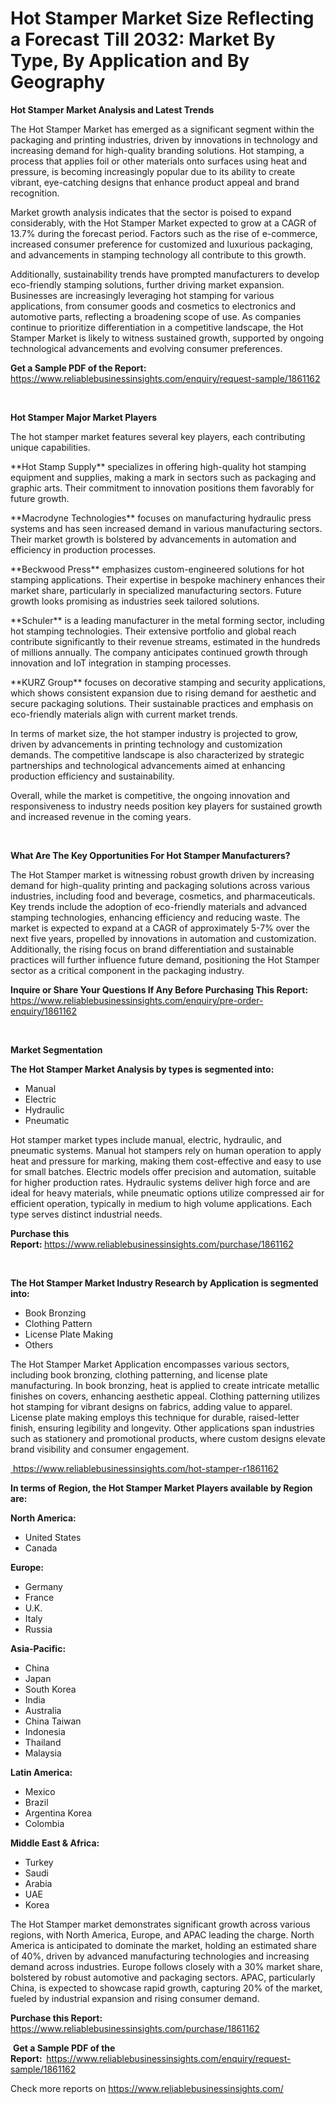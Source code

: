 <p><h1>Hot Stamper Market Size Reflecting a Forecast Till 2032: Market By Type, By Application and By Geography</h1></p><p><strong>Hot Stamper Market Analysis and Latest Trends</strong></p>
<p><p>The Hot Stamper Market has emerged as a significant segment within the packaging and printing industries, driven by innovations in technology and increasing demand for high-quality branding solutions. Hot stamping, a process that applies foil or other materials onto surfaces using heat and pressure, is becoming increasingly popular due to its ability to create vibrant, eye-catching designs that enhance product appeal and brand recognition. </p><p>Market growth analysis indicates that the sector is poised to expand considerably, with the Hot Stamper Market expected to grow at a CAGR of 13.7% during the forecast period. Factors such as the rise of e-commerce, increased consumer preference for customized and luxurious packaging, and advancements in stamping technology all contribute to this growth. </p><p>Additionally, sustainability trends have prompted manufacturers to develop eco-friendly stamping solutions, further driving market expansion. Businesses are increasingly leveraging hot stamping for various applications, from consumer goods and cosmetics to electronics and automotive parts, reflecting a broadening scope of use. As companies continue to prioritize differentiation in a competitive landscape, the Hot Stamper Market is likely to witness sustained growth, supported by ongoing technological advancements and evolving consumer preferences.</p></p>
<p><strong>Get a Sample PDF of the Report:&nbsp;</strong> <a href="https://www.reliablebusinessinsights.com/enquiry/request-sample/1861162?utm_campaign=2520&utm_medium=2&utm_source=Github&utm_content=ia&utm_term=22022025&utm_id=hot-stamper">https://www.reliablebusinessinsights.com/enquiry/request-sample/1861162</a></p>
<p>&nbsp;</p>
<p><strong>Hot Stamper Major Market Players</strong></p>
<p><p>The hot stamper market features several key players, each contributing unique capabilities. </p><p>**Hot Stamp Supply** specializes in offering high-quality hot stamping equipment and supplies, making a mark in sectors such as packaging and graphic arts. Their commitment to innovation positions them favorably for future growth.</p><p>**Macrodyne Technologies** focuses on manufacturing hydraulic press systems and has seen increased demand in various manufacturing sectors. Their market growth is bolstered by advancements in automation and efficiency in production processes.</p><p>**Beckwood Press** emphasizes custom-engineered solutions for hot stamping applications. Their expertise in bespoke machinery enhances their market share, particularly in specialized manufacturing sectors. Future growth looks promising as industries seek tailored solutions.</p><p>**Schuler** is a leading manufacturer in the metal forming sector, including hot stamping technologies. Their extensive portfolio and global reach contribute significantly to their revenue streams, estimated in the hundreds of millions annually. The company anticipates continued growth through innovation and IoT integration in stamping processes.</p><p>**KURZ Group** focuses on decorative stamping and security applications, which shows consistent expansion due to rising demand for aesthetic and secure packaging solutions. Their sustainable practices and emphasis on eco-friendly materials align with current market trends.</p><p>In terms of market size, the hot stamper industry is projected to grow, driven by advancements in printing technology and customization demands. The competitive landscape is also characterized by strategic partnerships and technological advancements aimed at enhancing production efficiency and sustainability.</p><p>Overall, while the market is competitive, the ongoing innovation and responsiveness to industry needs position key players for sustained growth and increased revenue in the coming years.</p></p>
<p>&nbsp;</p>
<p><strong>What Are The Key Opportunities For Hot Stamper Manufacturers?</strong></p>
<p><p>The Hot Stamper market is witnessing robust growth driven by increasing demand for high-quality printing and packaging solutions across various industries, including food and beverage, cosmetics, and pharmaceuticals. Key trends include the adoption of eco-friendly materials and advanced stamping technologies, enhancing efficiency and reducing waste. The market is expected to expand at a CAGR of approximately 5-7% over the next five years, propelled by innovations in automation and customization. Additionally, the rising focus on brand differentiation and sustainable practices will further influence future demand, positioning the Hot Stamper sector as a critical component in the packaging industry.</p></p>
<p><strong>Inquire or Share Your Questions If Any Before Purchasing This Report:</strong> <a href="https://www.reliablebusinessinsights.com/enquiry/pre-order-enquiry/1861162?utm_campaign=2520&utm_medium=2&utm_source=Github&utm_content=ia&utm_term=22022025&utm_id=hot-stamper">https://www.reliablebusinessinsights.com/enquiry/pre-order-enquiry/1861162</a></p>
<p>&nbsp;</p>
<p><strong>Market Segmentation</strong></p>
<p><strong>The Hot Stamper Market Analysis by types is segmented into:</strong></p>
<p><ul><li>Manual</li><li>Electric</li><li>Hydraulic</li><li>Pneumatic</li></ul></p>
<p><p>Hot stamper market types include manual, electric, hydraulic, and pneumatic systems. Manual hot stampers rely on human operation to apply heat and pressure for marking, making them cost-effective and easy to use for small batches. Electric models offer precision and automation, suitable for higher production rates. Hydraulic systems deliver high force and are ideal for heavy materials, while pneumatic options utilize compressed air for efficient operation, typically in medium to high volume applications. Each type serves distinct industrial needs.</p></p>
<p><strong>Purchase this Report:&nbsp;</strong><a href="https://www.reliablebusinessinsights.com/purchase/1861162?utm_campaign=2520&utm_medium=2&utm_source=Github&utm_content=ia&utm_term=22022025&utm_id=hot-stamper">https://www.reliablebusinessinsights.com/purchase/1861162</a></p>
<p>&nbsp;</p>
<p><strong>The Hot Stamper Market Industry Research by Application is segmented into:</strong></p>
<p><ul><li>Book Bronzing</li><li>Clothing Pattern</li><li>License Plate Making</li><li>Others</li></ul></p>
<p><p>The Hot Stamper Market Application encompasses various sectors, including book bronzing, clothing patterning, and license plate manufacturing. In book bronzing, heat is applied to create intricate metallic finishes on covers, enhancing aesthetic appeal. Clothing patterning utilizes hot stamping for vibrant designs on fabrics, adding value to apparel. License plate making employs this technique for durable, raised-letter finish, ensuring legibility and longevity. Other applications span industries such as stationery and promotional products, where custom designs elevate brand visibility and consumer engagement.</p></p>
<p><a href="https://www.reliablebusinessinsights.com/hot-stamper-r1861162?utm_campaign=2520&utm_medium=2&utm_source=Github&utm_content=ia&utm_term=22022025&utm_id=hot-stamper">&nbsp;https://www.reliablebusinessinsights.com/hot-stamper-r1861162</a></p>
<p><strong>In terms of Region, the Hot Stamper Market Players available by Region are:</strong></p>
<p>
    <p> <strong> North America: </strong>
        <ul>
            <li>United States</li>
            <li>Canada</li>
        </ul>
        </p> 
    <p> <strong> Europe: </strong>
        <ul>
            <li>Germany</li>
            <li>France</li>
            <li>U.K.</li>
            <li>Italy</li>
            <li>Russia</li>
        </ul>
        </p> 
    <p> <strong> Asia-Pacific: </strong>
        <ul>
            <li>China</li>
            <li>Japan</li>
            <li>South Korea</li>
            <li>India</li>
            <li>Australia</li>
            <li>China Taiwan</li>
            <li>Indonesia</li>
            <li>Thailand</li>
            <li>Malaysia</li>
        </ul>
        </p> 
    <p> <strong> Latin America: </strong>
        <ul>
            <li>Mexico</li>
            <li>Brazil</li>
            <li>Argentina Korea</li>
            <li>Colombia</li>
        </ul>
        </p> 
    <p> <strong> Middle East & Africa: </strong>
        <ul>
            <li>Turkey</li>
            <li>Saudi</li>
            <li>Arabia</li>
            <li>UAE</li>
            <li>Korea</li>
        </ul>
    </p>
    </p>
<p><p>The Hot Stamper market demonstrates significant growth across various regions, with North America, Europe, and APAC leading the charge. North America is anticipated to dominate the market, holding an estimated share of 40%, driven by advanced manufacturing technologies and increasing demand across industries. Europe follows closely with a 30% market share, bolstered by robust automotive and packaging sectors. APAC, particularly China, is expected to showcase rapid growth, capturing 20% of the market, fueled by industrial expansion and rising consumer demand.</p></p>
<p><strong>Purchase this Report: </strong><a href="https://www.reliablebusinessinsights.com/purchase/1861162?utm_campaign=2520&utm_medium=2&utm_source=Github&utm_content=ia&utm_term=22022025&utm_id=hot-stamper">https://www.reliablebusinessinsights.com/purchase/1861162</a></p>
<p>&nbsp;<strong>Get a Sample PDF of the Report:&nbsp;&nbsp;</strong><a href="https://www.reliablebusinessinsights.com/enquiry/request-sample/1861162?utm_campaign=2520&utm_medium=2&utm_source=Github&utm_content=ia&utm_term=22022025&utm_id=hot-stamper">https://www.reliablebusinessinsights.com/enquiry/request-sample/1861162</a></p>
<p><strong></strong></p>
<p>Check more reports on <a href="https://www.reliablebusinessinsights.com/?utm_campaign=2520&utm_medium=2&utm_source=Github&utm_content=ia&utm_term=22022025&utm_id=hot-stamper">https://www.reliablebusinessinsights.com/</a></p>